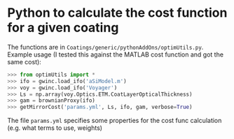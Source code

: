 # Python to calculate the cost function for a given coating

The functions are in `Coatings/generic/pythonAddOns/optimUtils.py`. 
Example usage (I tested this against the MATLAB cost function and got the same cost):
```python
>>> from optimUtils import *
>>> ifo = gwinc.load_ifo('aSiModel.m')
>>> voy = gwinc.load_ifo('Voyager')
>>> Ls = np.array(voy.Optics.ETM.CoatLayerOpticalThickness)
>>> gam = brownianProxy(ifo)
>>> getMirrorCost('params.yml', Ls, ifo, gam, verbose=True)
```
The file `params.yml` specifies some properties for the cost func calculation (e.g. what terms to use, weights)

